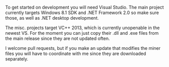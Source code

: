 To get started on development you will need Visual Studio. The main project currently targets Windows 8.1 SDK and .NET Framework 2.0 so make sure those, as well as .NET desktop development.

The misc. projects target VC++ 2013, which is currently unopenable in the newest VS. For the moment you can just copy their .dll and .exe files from the main release since they are not updated often.

I welcome pull requests, but if you make an update that modifies the miner files you will have to coordinate with me since they are downloaded separately.